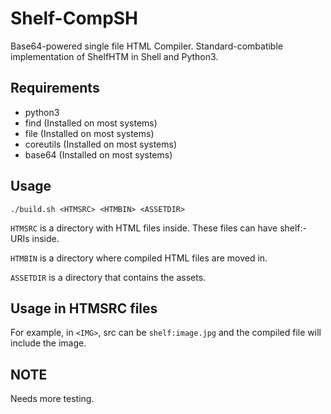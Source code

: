# Shelf-CompSH
Base64-powered single file HTML Compiler.
Standard-combatible implementation of ShelfHTM in Shell and Python3.
## Requirements
- python3
- find (Installed on most systems)
- file (Installed on most systems)
- coreutils (Installed on most systems)
- base64 (Installed on most systems)
## Usage
`./build.sh <HTMSRC> <HTMBIN> <ASSETDIR>`

`HTMSRC` is a directory with HTML files inside. These files can have shelf:-URIs inside.

`HTMBIN` is a directory where compiled HTML files are moved in.

`ASSETDIR` is a directory that contains the assets.
## Usage in HTMSRC files
For example, in `<IMG>`, src can be `shelf:image.jpg` and the compiled file will include the image.
## NOTE
Needs more testing.
